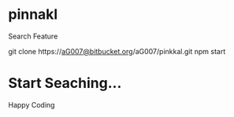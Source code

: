 # pinnakl
Search Feature 

git clone https://aG007@bitbucket.org/aG007/pinkkal.git
npm start


# Start Seaching... 


Happy Coding
